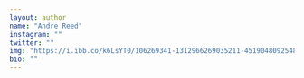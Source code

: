 ```yaml
---
layout: author
name: "Andre Reed"
instagram: ""
twitter: ""
img: "https://i.ibb.co/k6LsYT0/106269341-1312966269035211-4519048092548377395-n.jpg" 
bio: ""
---
```

